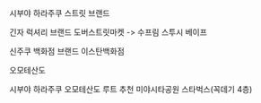 시부야 하라주쿠
	스트릿 브랜드

긴자 
	럭셔리 브랜드 
	도버스트릿마켓 -> 수프림 스투시 베이프
	
신주쿠
	백화점 브랜드
	이스탄백화점

오모테산도



시부야 하라주쿠 오모테산도 루트 추천
미야시타공원 스타벅스(꼭데기 4층)